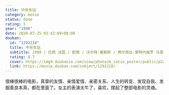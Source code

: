 ```yaml
---
title: 中央车站
category: movie
status: done
rating: 5
year: "1998"
date: 2020-07-25 03:42:09+08:00
douban:
  id: "1292218"
  title: 中央车站
  subtitle: 1998 / 巴西 法国 / 剧情 / 沃尔特·塞勒斯 / 费尔南达·蒙特内格罗 马里利娅·佩拉
  rating: 8.7
  cover: https://img9.doubanio.com/view/photo/m_ratio_poster/public/p2239441575.jpg
  link: https://movie.douban.com/subject/1292218/
---
```


很棒很棒的电影，真挚的友情、亲情爱情、亲密关系、人生的转变、发现自我、发掘善良本真，都在里面了。女主的表演太牛了，喜欢，撑起了整部电影的灵魂。
